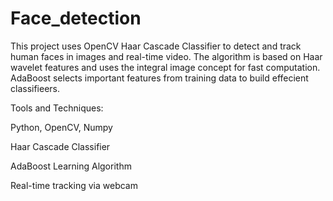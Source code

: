 # Face_detection
This project uses OpenCV Haar Cascade Classifier to detect and track human faces in images and real-time video. The algorithm is based on Haar wavelet features and uses the integral image concept for fast computation. AdaBoost selects important features from training data to build effecient classifieers.

Tools and Techniques:

Python, OpenCV, Numpy

Haar Cascade Classifier

AdaBoost Learning Algorithm

Real-time tracking via webcam
